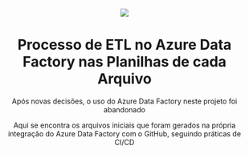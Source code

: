 # <br />
<div align="center">
  <img src="https://github.com/DemikFR/Data-Pipeline-Python-Azure-Data-Lake/assets/102700735/968e58ae-10fb-4b0e-8d62-206eff25a78f">
  <h1 align="center">Processo de ETL no Azure Data Factory nas Planilhas de cada Arquivo</h1>

  <p align="center">
    Após novas decisões, o uso do Azure Data Factory neste projeto foi abandonado
  </p>
  <p align="center">
    Aqui se encontra os arquivos iniciais que foram gerados na própria integração do Azure Data Factory com o GitHub, seguindo práticas de CI/CD
  </p>
</div>
